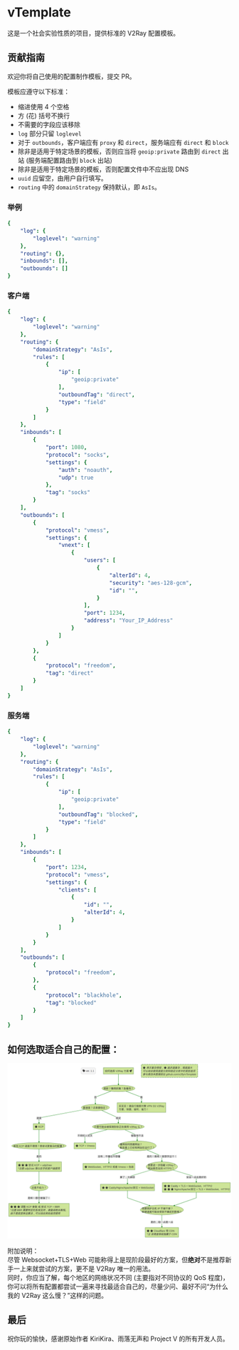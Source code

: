 # vTemplate

这是一个社会实验性质的项目，提供标准的 V2Ray 配置模板。

## 贡献指南

欢迎你将自己使用的配置制作模板，提交 PR。

模板应遵守以下标准：
- 缩进使用 4 个空格
- 方 (花) 括号不换行
- 不需要的字段应该移除
- `log` 部分只留 `loglevel`
- 对于 `outbounds`，客户端应有 `proxy` 和 `direct`，服务端应有 `direct` 和 `block`
- 除非是适用于特定场景的模板，否则应当将 `geoip:private` 路由到 `direct` 出站 (服务端配置路由到 `block` 出站)
- 除非是适用于特定场景的模板，否则配置文件中不应出现 DNS
- `uuid` 应留空，由用户自行填写。
- `routing` 中的 `domainStrategy` 保持默认，即 `AsIs`。

### 举例

```yaml
{
    "log": {
        "loglevel": "warning"
    },
    "routing": {},
    "inbounds": [],
    "outbounds": []
}
```

### 客户端

```yaml
{
    "log": {
        "loglevel": "warning"
    },
    "routing": {
        "domainStrategy": "AsIs",
        "rules": [
            {
                "ip": [
                    "geoip:private"
                ],
                "outboundTag": "direct",
                "type": "field"
            }
        ]
    },
    "inbounds": [
        {
            "port": 1080,
            "protocol": "socks",
            "settings": {
                "auth": "noauth",
                "udp": true
            },
            "tag": "socks"
        }
    ],
    "outbounds": [
        {
            "protocol": "vmess",
            "settings": {
                "vnext": [
                    {
                        "users": [
                            {
                                "alterId": 4,
                                "security": "aes-128-gcm",
                                "id": "",
                            }
                        ],
                        "port": 1234,
                        "address": "Your_IP_Address"
                    }
                ]
            }
        },
        {
            "protocol": "freedom",
            "tag": "direct"
        }
    ]
}
```

### 服务端

```yaml
{
    "log": {
        "loglevel": "warning"
    },
    "routing": {
        "domainStrategy": "AsIs",
        "rules": [
            {
                "ip": [
                    "geoip:private"
                ],
                "outboundTag": "blocked",
                "type": "field"
            }
        ]
    },
    "inbounds": [
        {
            "port": 1234,
            "protocol": "vmess",
            "settings": {
                "clients": [
                    {
                        "id": "",
                        "alterId": 4,
                    }
                ]
            }
        }
    ],
    "outbounds": [
        {
            "protocol": "freedom",
        },
        {
            "protocol": "blackhole",
            "tag": "blocked"
        }
    ]
}
```

## 如何选取适合自己的配置：

![](how-to-choose/how-to-choose-a-v2ray-plan.png)

附加说明：<br>
尽管 Websocket+TLS+Web 可能称得上是现阶段最好的方案，但**绝对**不是推荐新手一上来就尝试的方案，更不是 V2Ray 唯一的用法。<br>
同时，你应当了解，每个地区的网络状况不同 (主要指对不同协议的 QoS 程度)，你可以将所有配置都尝试一遍来寻找最适合自己的，尽量少问、最好不问“为什么我的 V2Ray 这么慢？”这样的问题。

## 最后

祝你玩的愉快，感谢原始作者 KiriKira、雨落无声和 Project V 的所有开发人员。
